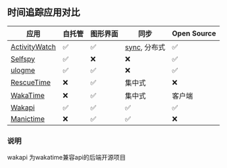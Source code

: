 ## 时间追踪应用对比


| 应用                                                             | 自托管 | 图形界面 | 同步                                                                     | Open Source |
| ---------------------------------------------------------------- | ------ | -------- | ------------------------------------------------------------------------ | ----------- |
| [ActivityWatch](https://github.com/ActivityWatch/activitywatch/) | ✅     | ✅       | [sync](https://github.com/ActivityWatch/activitywatch/issues/35), 分布式 | ✅          |
| [Selfspy](https://github.com/selfspy/selfspy)                    | ✅     | ❌       | ❌                                                                       | ✅          |
| [ulogme](https://github.com/karpathy/ulogme)                     | ✅     | ✅       | ❌                                                                       | ✅          |
| [RescueTime](https://www.rescuetime.com/)                        | ❌     | ✅       | 集中式                                                                   | ❌          |
| [WakaTime](https://wakatime.com/)                                | ❌     | ✅       | 集中式                                                                   | 客户端      |
| [Wakapi](https://github.com/muety/wakapi)                        | ✅     | ✅       | ✅                                                                       | ✅          |
| [Manictime](https://www.manictime.com/)                          | ❌     | ✅       | ✅                                                                       | ❌             |


### 说明
wakapi 为wakatime兼容api的后端开源项目